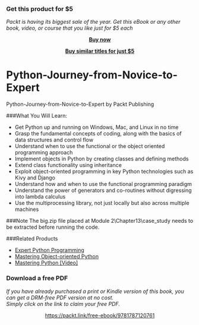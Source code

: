 
### Get this product for $5

<i>Packt is having its biggest sale of the year. Get this eBook or any other book, video, or course that you like just for $5 each</i>


<b><p align='center'>[Buy now](https://packt.link/9781787120761)</p></b>


<b><p align='center'>[Buy similar titles for just $5](https://subscription.packtpub.com/search)</p></b>


# Python-Journey-from-Novice-to-Expert
Python-Journey-from-Novice-to-Expert by Packt Publishing

###What You Will Learn:

*	Get Python up and running on Windows, Mac, and Linux in no time
*	Grasp the fundamental concepts of coding, along with the basics of data structures and control flow
*	Understand when to use the functional or the object oriented programming approach
*	Implement objects in Python by creating classes and defining methods
*	Extend class functionality using inheritance
*	Exploit object-oriented programming in key Python technologies such as Kivy and Django
*	Understand how and when to use the functional programming paradigm
*	Understand the power of generators and co-routines without digressing into lambda calculus
*	Use the multiprocessing library, not just locally but also across multiple machines 

###Note
The big.zip file placed at Module 2\Chapter13\case_study needs to be extracted before running the code.

###Related Products

* [Expert Python Programming](https://www.packtpub.com/application-development/expert-python-programming?utm_source=github&utm_medium=repository&utm_campaign=9781847194947)
* [Mastering Object-oriented Python](https://www.packtpub.com/application-development/mastering-object-oriented-python?utm_source=github&utm_medium=repository&utm_campaign=9781783280971)
* [Mastering Python [Video]](https://www.packtpub.com/big-data-and-business-intelligence/mastering-python-video?utm_source=github&utm_medium=repository&utm_campaign=9781783988969)

### Download a free PDF

 <i>If you have already purchased a print or Kindle version of this book, you can get a DRM-free PDF version at no cost.<br>Simply click on the link to claim your free PDF.</i>
<p align="center"> <a href="https://packt.link/free-ebook/9781787120761">https://packt.link/free-ebook/9781787120761 </a> </p>